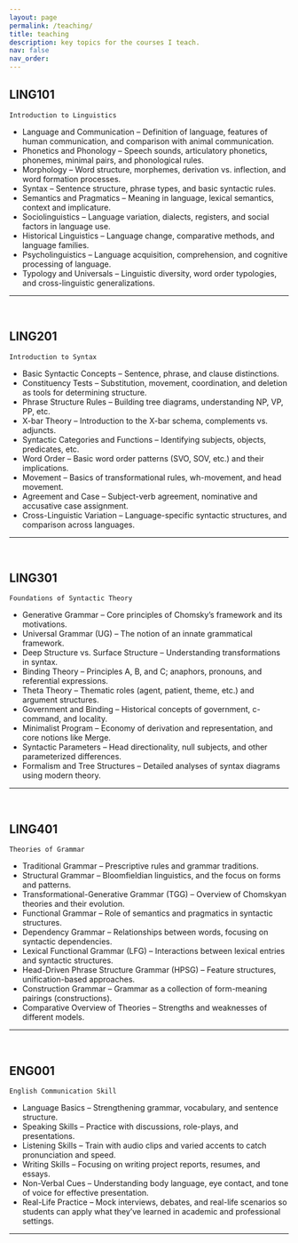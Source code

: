 ```yaml
---
layout: page
permalink: /teaching/
title: teaching
description: key topics for the courses I teach. 
nav: false
nav_order:
---
```



## LING101
`Introduction to Linguistics`
* Language and Communication – Definition of language, features of human communication, and comparison with animal communication.
* Phonetics and Phonology – Speech sounds, articulatory phonetics, phonemes, minimal pairs, and phonological rules.
* Morphology – Word structure, morphemes, derivation vs. inflection, and word formation processes.
* Syntax – Sentence structure, phrase types, and basic syntactic rules.
* Semantics and Pragmatics – Meaning in language, lexical semantics, context and implicature.
* Sociolinguistics – Language variation, dialects, registers, and social factors in language use.
* Historical Linguistics – Language change, comparative methods, and language families.
* Psycholinguistics – Language acquisition, comprehension, and cognitive processing of language.
* Typology and Universals – Linguistic diversity, word order typologies, and cross-linguistic generalizations.

---
<br>

## LING201
`Introduction to Syntax`
* Basic Syntactic Concepts – Sentence, phrase, and clause distinctions.
* Constituency Tests – Substitution, movement, coordination, and deletion as tools for determining structure.
* Phrase Structure Rules – Building tree diagrams, understanding NP, VP, PP, etc.
* X-bar Theory – Introduction to the X-bar schema, complements vs. adjuncts.
* Syntactic Categories and Functions – Identifying subjects, objects, predicates, etc.
* Word Order – Basic word order patterns (SVO, SOV, etc.) and their implications.
* Movement – Basics of transformational rules, wh-movement, and head movement.
* Agreement and Case – Subject-verb agreement, nominative and accusative case assignment.
* Cross-Linguistic Variation – Language-specific syntactic structures, and comparison across languages.

---
<br>

## LING301
`Foundations of Syntactic Theory`
* Generative Grammar – Core principles of Chomsky’s framework and its motivations.
* Universal Grammar (UG) – The notion of an innate grammatical framework.
* Deep Structure vs. Surface Structure – Understanding transformations in syntax.
* Binding Theory – Principles A, B, and C; anaphors, pronouns, and referential expressions.
* Theta Theory – Thematic roles (agent, patient, theme, etc.) and argument structures.
* Government and Binding – Historical concepts of government, c-command, and locality.
* Minimalist Program – Economy of derivation and representation, and core notions like Merge.
* Syntactic Parameters – Head directionality, null subjects, and other parameterized differences.
* Formalism and Tree Structures – Detailed analyses of syntax diagrams using modern theory.

---
<br>

## LING401
`Theories of Grammar`
* Traditional Grammar – Prescriptive rules and grammar traditions.
* Structural Grammar – Bloomfieldian linguistics, and the focus on forms and patterns.
* Transformational-Generative Grammar (TGG) – Overview of Chomskyan theories and their evolution.
* Functional Grammar – Role of semantics and pragmatics in syntactic structures.
* Dependency Grammar – Relationships between words, focusing on syntactic dependencies.
* Lexical Functional Grammar (LFG) – Interactions between lexical entries and syntactic structures.
* Head-Driven Phrase Structure Grammar (HPSG) – Feature structures, unification-based approaches.
* Construction Grammar – Grammar as a collection of form-meaning pairings (constructions).
* Comparative Overview of Theories – Strengths and weaknesses of different models.

---
<br>

## ENG001
`English Communication Skill`
* Language Basics – Strengthening grammar, vocabulary, and sentence structure.
* Speaking Skills – Practice with discussions, role-plays, and presentations.
* Listening Skills – Train with audio clips and varied accents to catch pronunciation and speed.
* Writing Skills – Focusing on writing project reports, resumes, and essays.
* Non-Verbal Cues – Understanding body language, eye contact, and tone of voice for effective presentation.
* Real-Life Practice – Mock interviews, debates, and real-life scenarios so students can apply what they’ve learned in academic and professional settings.

---